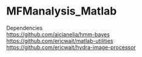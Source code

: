 # MFManalysis_Matlab

Dependencies <br>
https://github.com/aicjanelia/hmm-bayes <br>
https://github.com/ericwait/matlab-utilities <br>
https://github.com/ericwait/hydra-image-processor
